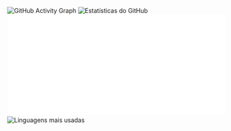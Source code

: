 
![GitHub Activity Graph](https://github-readme-activity-graph.vercel.app/graph?username=MClaraFerreira5&theme=github)
![Estatísticas do GitHub](https://github-readme-stats.vercel.app/api?username=MClaraFerreira5&show_icons=true&theme=highcontrast)
![Metrics](https://github.com/lowlighter/metrics/blob/examples/metrics.classic.svg)
![Linguagens mais usadas](https://github-readme-stats.vercel.app/api/top-langs/?username=MClaraFerreira5&layout=compact&theme=radical)
